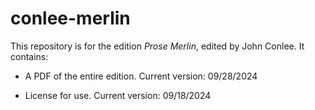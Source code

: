# conlee-merlin

This repository is for the edition _Prose Merlin_, edited by John Conlee. It contains:

-	A PDF of the entire edition. Current version: 09/28/2024

-	License for use. Current version: 09/18/2024
